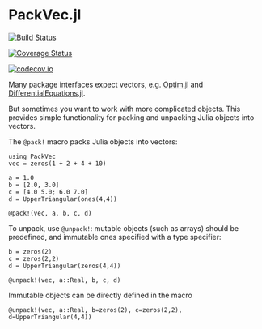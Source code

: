 # PackVec.jl

[![Build Status](https://travis-ci.org/simonbyrne/PackVec.jl.svg?branch=master)](https://travis-ci.org/simonbyrne/PackVec.jl)

[![Coverage Status](https://coveralls.io/repos/simonbyrne/PackVec.jl/badge.svg?branch=master&service=github)](https://coveralls.io/github/simonbyrne/PackVec.jl?branch=master)

[![codecov.io](http://codecov.io/github/simonbyrne/PackVec.jl/coverage.svg?branch=master)](http://codecov.io/github/simonbyrne/PackVec.jl?branch=master)


Many package interfaces expect vectors, e.g. [Optim.jl](https://github.com/JuliaNLSolvers/Optim.jl) and [DifferentialEquations.jl](https://github.com/JuliaDiffEq/DifferentialEquations.jl).

But sometimes you want to work with more complicated objects. This provides simple functionality for packing and unpacking Julia objects into vectors.

The `@pack!` macro packs Julia objects into vectors:

```
using PackVec
vec = zeros(1 + 2 + 4 + 10) 

a = 1.0
b = [2.0, 3.0]
c = [4.0 5.0; 6.0 7.0]
d = UpperTriangular(ones(4,4))

@pack!(vec, a, b, c, d)
```

To unpack, use `@unpack!`: mutable objects (such as arrays) should be predefined, and immutable ones specified with a type specifier:
```
b = zeros(2)
c = zeros(2,2)
d = UpperTriangular(zeros(4,4))

@unpack!(vec, a::Real, b, c, d)
```

Immutable objects can be directly defined in the macro
```
@unpack!(vec, a::Real, b=zeros(2), c=zeros(2,2), d=UpperTriangular(4,4))
```
